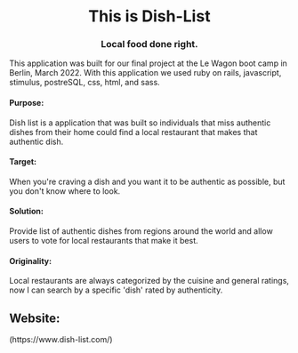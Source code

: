 <h1 align="center">This is Dish-List</h1>
<h3 align="center">Local food done right.</h3>

This application was built for our final project at the Le Wagon boot camp in Berlin, March 2022. With this application we used ruby on rails, javascript, stimulus, postreSQL, css, html, and sass. 

<h4>Purpose:</h4>
Dish list is a application that was built so individuals that miss authentic dishes from their home could find a local restaurant that makes that authentic dish.

<h4>Target:</h4>
When you're craving a dish and you want it to be authentic as possible, but you don't know where to look.

<h4>Solution:</h4>
Provide list of authentic dishes from regions around the world and allow users to vote for local restaurants that make it best.

<h4>Originality:</h4>
Local restaurants are always categorized by the cuisine and general ratings, now I can search by a specific 'dish' rated by authenticity.

<h2>Website:</h2>
(https://www.dish-list.com/)
